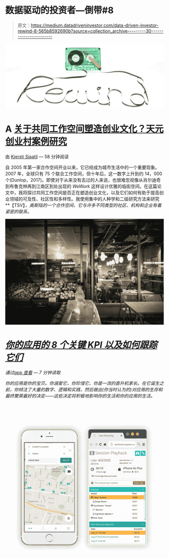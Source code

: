 # 数据驱动的投资者—倒带#8

> 原文：<https://medium.datadriveninvestor.com/data-driven-investor-rewind-8-565b8592690b?source=collection_archive---------30----------------------->

![](img/f82e7523822449280016db130cde01c5.png)

# A [关于共同工作空间塑造创业文化？天元创业村案例研究](https://medium.com/datadriveninvestor/are-coworking-spaces-shaping-entrepreneurship-cultures-a-case-study-of-tøyen-startup-village-4f822163f386)

由 [Kjersti Sjaatil](https://medium.com/@kjersti.sjaatil) — 58 分钟阅读

自 2005 年第一家合作空间开业以来，它已经成为城市生活中的一个重要现象。2007 年，全球只有 75 个联合工作空间，但十年后，这一数字上升到约 14，000 个(Dunlop，2017)。即使对于从来没有去过的人来说，也很难忽视像从肖尔迪奇到布鲁克林再到江南区到处出现的 *WeWork* 这样设计优雅的临街空间。在这篇论文中，我将探讨共同工作空间是否正在塑造创业文化，以及它们如何有助于提高创业领域的可及性、社区性和多样性。我使用集中的人种学和二级研究方法来研究[](https://www.toyenstartupvillage.no/)**【TSV】*，奥斯陆的一个合作空间，它与许多不同类型的社区、机构和企业有着紧密的联系。*

*![](img/cf98a8ab31c5568eb3a09e6798ff9537.png)*

# *[你的应用的 8 个关键 KPI 以及如何跟踪它们](https://medium.com/datadriveninvestor/8-critical-kpis-for-your-app-and-how-to-track-them-5a6d74ee7c9b)*

*通过[app 查看](https://medium.com/@Appseecom) — 7 分钟读取*

*你的应用是你的宝贝。你溺爱它，你珍惜它，你是一流的直升机家长。在它诞生之前，你倾注了大量的数字、逻辑和实践，然后做出(你当时认为的)对应用的生存和最终繁荣最好的决定——这些决定将积极地影响你的生活和你的应用的生活。*

*![](img/178a90b3832e95047a87efa853bfcfd3.png)*